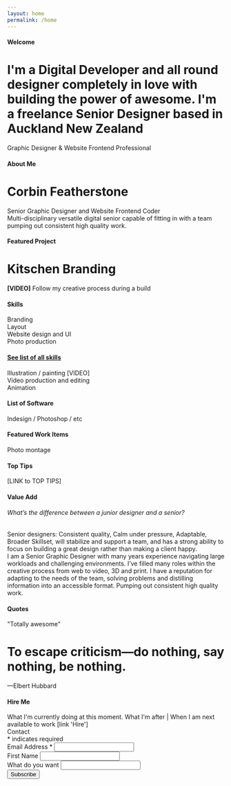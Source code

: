 ```yaml
---
layout: home
permalink: /home
---
```


<div class="row-full">
<div class="container">
  <h4>Welcome</h4>
<h1>I'm a Digital Developer and all round designer completely in love with building the power of awesome. I'm a freelance Senior Designer based in Auckland New Zealand</h1>Graphic Designer & Website Frontend Professional
</div>
</div>

<div class="row-full">
<div class="container">
<h4>About Me</h4>
<h1>Corbin Featherstone</h1>
Senior Graphic Designer and Website Frontend Coder<br />
Multi-disciplinary versatile digital senior capable of fitting in with a team pumping out consistent high quality work.
</div>
</div>

<div class="row-full">
<div class="container">
<h4>Featured Project</h4>
<h1>Kitschen Branding</h1>
<strong>[VIDEO]</strong> Follow my creative process during a build
</div>
</div>

<div class="row-full">
<div class="container">
<h4>Skills</h4>
<div class="row">
<div class="col">Branding</div>
<div class="col">Layout </div>
<div class="col">Website design and UI</div>
<div class="col">Photo production</div>
</div>
<h4><a href="/home"> See list of all skills</a> </h4>
Illustration / painting [VIDEO]<br />
Video production and editing<br />
Animation<br />
</div>
</div>

<div class="row-full">
<div class="container">
<h4>List of Software</h4> Indesign / Photoshop / etc
</div>
</div>

<div class="row-full">
<div class="container">
<h4>Featured Work Items</h4>
Photo montage
</div>
</div>

<div class="row-full">
<div class="container">
<h4>Top Tips</h4>[LINK to TOP TIPS]
</div>
</div>


<div class="row-full">
<div class="container">
<h4>Value Add</h4>
<h6>What’s the difference between a junior designer and a senior?</h6>
Senior designers: Consistent quality, Calm under pressure, Adaptable, Broader Skillset, will stabilize and support a team, and has a strong ability to focus on building a great design rather than making a client happy.<br />
I am a Senior Graphic Designer with many years experience navigating large workloads and challenging environments. I’ve filled many roles within the creative process from web to video, 3D and print. I have a reputation for adapting to the needs of the team, solving problems and distilling information into an accessible format. Pumping out consistent high quality work.
</div>
</div>

<div class="row-full">
<div class="container">
<h4>Quotes</h4>
"Totally awesome"
</div>
</div>

<div class="row-full quote">
<div class="container">
<h1>To escape criticism—do nothing, say nothing, be nothing.</h1>
—Elbert Hubbard
</div>
</div>

<div class="row-full">
<div class="container">
<h4>Hire Me</h4>
What I'm currently doing at this moment. What I'm after | When I am next available to work [link 'Hire']
</div>
</div>

<div class="row-full">
<div class="container">
Contact
</div>
</div>


<div class="row-full">
<div class="container">
<!-- Begin Mailchimp Signup Form -->
<div id="mc_embed_signup">
<form action="https://corbin.us20.list-manage.com/subscribe/post?u=29f102aa9448c5a294c319c2f&amp;id=887947996b" method="post" id="mc-embedded-subscribe-form" name="mc-embedded-subscribe-form" class="validate" target="_blank" novalidate>
    <div id="mc_embed_signup_scroll">

<div class="indicates-required"><span class="asterisk">*</span> indicates required</div>
<div class="mc-field-group">
	<label for="mce-EMAIL">Email Address  <span class="asterisk">*</span>
</label>
	<input type="email" value="" name="EMAIL" class="required email" id="mce-EMAIL">
</div>
<div class="mc-field-group">
	<label for="mce-FNAME">First Name </label>
	<input type="text" value="" name="FNAME" class="" id="mce-FNAME">
</div>
<div class="mc-field-group">
	<label for="mce-MMERGE3">What do you want </label>
	<input type="text" value="" name="MMERGE3" class="" id="mce-MMERGE3">
</div>
	<div id="mce-responses" class="clear">
		<div class="response" id="mce-error-response" style="display:none"></div>
		<div class="response" id="mce-success-response" style="display:none"></div>
	</div>    <!-- real people should not fill this in and expect good things - do not remove this or risk form bot signups-->
    <div style="position: absolute; left: -5000px;" aria-hidden="true"><input type="text" name="b_29f102aa9448c5a294c319c2f_887947996b" tabindex="-1" value=""></div>
    <div class="clear"><input type="submit" value="Subscribe" name="subscribe" id="mc-embedded-subscribe" class="button"></div>
    </div>
</form>
</div>

<!--End mc_embed_signup-->
</div>
</div>

